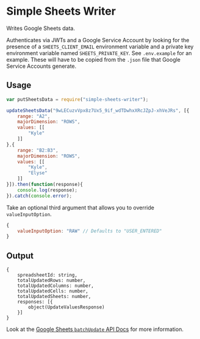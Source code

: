 # Simple Sheets Writer

Writes Google Sheets data.

Authenticates via JWTs and a Google Service Account by looking for the presence of a `SHEETS_CLIENT_EMAIL` environment variable and a private key environment variable named `SHEETS_PRIVATE_KEY`. See `.env.example` for an example. These will have to be copied from the `.json` file that Google Service Accounts generate.

## Usage

```js
var putSheetsData = require("simple-sheets-writer");

updateSheetsData("9wLECuzvVpx8z7Ux5_9if_wdTDwhxXRcJZpJ-xhVeJRs", [{
    range: "A2",
    majorDimension: "ROWS",
    values: [[
        "Kyle"
    ]]
},{
    range: "B2:B3",
    majorDimension: "ROWS",
    values: [[
        "Kyle",
        "Elyse"
    ]]
}]).then(function(response){
    console.log(response);
}).catch(console.error);
```

Take an optional third argument that allows you to override `valueInputOption`.

```js
{
    valueInputOption: "RAW" // Defaults to "USER_ENTERED"
}
```

## Output

```
{
    spreadsheetId: string,
    totalUpdatedRows: number,
    totalUpdatedColumns: number,
    totalUpdatedCells: number,
    totalUpdatedSheets: number,
    responses: [{
        object(UpdateValuesResponse)
    }]
}
```

Look at the [Google Sheets `batchUpdate` API Docs](https://developers.google.com/sheets/api/reference/rest/v4/spreadsheets.values/batchGet) for more information.
